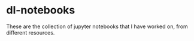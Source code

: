 # dl-notebooks
These are the collection of jupyter notebooks that I have worked on, from different resources.
